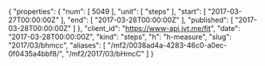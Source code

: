 {
  "properties": {
    "num": [
      5049
    ],
    "unit": [
      "steps"
    ],
    "start": [
      "2017-03-27T00:00:00Z"
    ],
    "end": [
      "2017-03-28T00:00:00Z"
    ],
    "published": [
      "2017-03-28T00:00:00Z"
    ]
  },
  "client_id": "https://www-api.jvt.me/fit",
  "date": "2017-03-28T00:00:00Z",
  "kind": "steps",
  "h": "h-measure",
  "slug": "2017/03/bhmcc",
  "aliases": [
    "/mf2/0038ad4a-4283-46c0-a0ec-0f0435a4bbf8/",
    "/mf2/2017/03/bHmcC"
  ]
}
